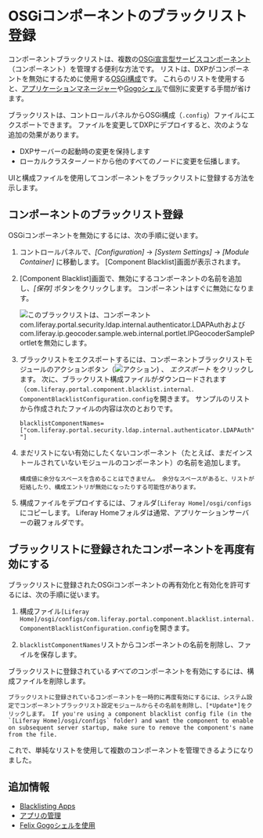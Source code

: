 # OSGiコンポーネントのブラックリスト登録

コンポーネントブラックリストは、複数の[OSGi宣言型サービスコンポーネント](https://help.liferay.com/hc/articles/360028846452-Declarative-Services)（コンポーネント）を管理する便利な方法です。 リストは、DXPがコンポーネントを無効にするために使用する[OSGi構成](../../system-settings/using-configuration-files.md#creating-configuration-files)です。 これらのリストを使用すると、[アプリケーションマネージャー](./using-the-app-manager.md)や[Gogoシェル](https://help.liferay.com/hc/articles/360029070351-Using-the-Felix-Gogo-Shell)で個別に変更する手間が省けます。

ブラックリストは、コントロールパネルからOSGi構成（`.config`）ファイルにエクスポートできます。 ファイルを変更してDXPにデプロイすると、次のような追加の効果があります。

  - DXPサーバーの起動時の変更を保持します
  - ローカルクラスターノードから他のすべてのノードに変更を伝播します。

UIと構成ファイルを使用してコンポーネントをブラックリストに登録する方法を示します。

## コンポーネントのブラックリスト登録

OSGiコンポーネントを無効にするには、次の手順に従います。

1.  コントロールパネルで、*[Configuration]* → *[System Settings]* → *[Module Container]* に移動します。 [Component Blacklist]画面が表示されます。

2.  [Component Blacklist]画面で、無効にするコンポーネントの名前を追加し、*[保存]* ボタンをクリックします。 コンポーネントはすぐに無効になります。

    ![このブラックリストは、コンポーネントcom.liferay.portal.security.ldap.internal.authenticator.LDAPAuthおよびcom.liferay.ip.geocoder.sample.web.internal.portlet.IPGeocoderSamplePortletを無効にします。](./blacklisting-osgi-components/images/01.png)

3.  ブラックリストをエクスポートするには、コンポーネントブラックリストモジュールのアクションボタン（![アクション](./blacklisting-osgi-components/images/02.png)) 、 *エクスポート* をクリックします。 次に、ブラックリスト構成ファイルがダウンロードされます（`com.liferay.portal.component.blacklist.internal．ComponentBlacklistConfiguration.config`を開きます。 サンプルのリストから作成されたファイルの内容は次のとおりです。

    ``` properties
    blacklistComponentNames=["com.liferay.portal.security.ldap.internal.authenticator.LDAPAuth","com.liferay.ip.geocoder.sample.web.internal.portlet.IPGeocoderSamplePortlet "]
    ```

4.  まだリストにない有効にしたくないコンポーネント（たとえば、まだインストールされていないモジュールのコンポーネント）の名前を追加します。

    ```{important}
    構成値に余分なスペースを含めることはできません。 余分なスペースがあると、リストが短絡したり、構成エントリが無効になったりする可能性があります。
    ```

5.  構成ファイルをデプロイするには、フォルダ`[Liferay Home]/osgi/configs`にコピーします。 Liferay Homeフォルダは通常、アプリケーションサーバーの親フォルダです。

## ブラックリストに登録されたコンポーネントを再度有効にする

ブラックリストに登録されたOSGiコンポーネントの再有効化と有効化を許可するには、次の手順に従います。

1.  構成ファイル`[Liferay Home]/osgi/configs/com.liferay.portal.component.blacklist.internal.ComponentBlacklistConfiguration.config`を開きます。

2.  `blacklistComponentNames`リストからコンポーネントの名前を削除し、ファイルを保存します。

ブラックリストに登録されている*すべての*コンポーネントを有効にするには、構成ファイルを削除します。

```{note}
ブラックリストに登録されているコンポーネントを一時的に再度有効にするには、システム設定でコンポーネントブラックリスト設定モジュールからその名前を削除し、[*Update*]をクリックします。 If you're using a component blacklist config file (in the `[Liferay Home]/osgi/configs` folder) and want the component to enable on subsequent server startup, make sure to remove the component's name from the file.
```

これで、単純なリストを使用して複数のコンポーネントを管理できるようになりました。

## 追加情報

  - [Blacklisting Apps](./blacklisting-apps.md)
  - [アプリの管理](./using-the-app-manager.md)
  - [Felix Gogoシェルを使用](https://help.liferay.com/hc/articles/360029070351-Using-the-Felix-Gogo-Shell)
